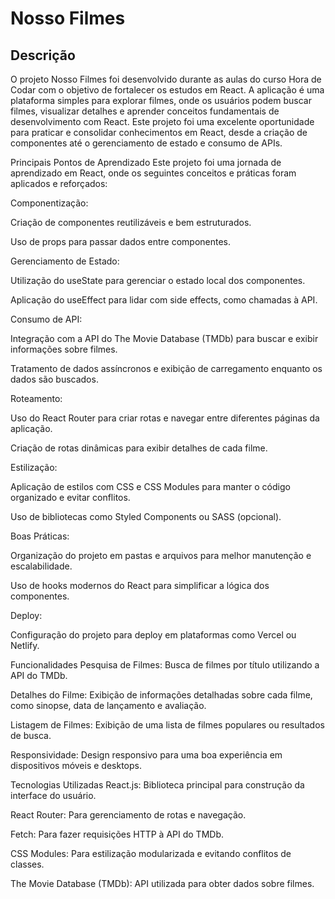 # Nosso Filmes
## Descrição
O projeto Nosso Filmes foi desenvolvido durante as aulas do curso Hora de Codar com o objetivo de fortalecer os estudos em React. A aplicação é uma plataforma simples para explorar filmes, onde os usuários podem buscar filmes, visualizar detalhes e aprender conceitos fundamentais de desenvolvimento com React. Este projeto foi uma excelente oportunidade para praticar e consolidar conhecimentos em React, desde a criação de componentes até o gerenciamento de estado e consumo de APIs.

Principais Pontos de Aprendizado
Este projeto foi uma jornada de aprendizado em React, onde os seguintes conceitos e práticas foram aplicados e reforçados:

Componentização:

Criação de componentes reutilizáveis e bem estruturados.

Uso de props para passar dados entre componentes.

Gerenciamento de Estado:

Utilização do useState para gerenciar o estado local dos componentes.

Aplicação do useEffect para lidar com side effects, como chamadas à API.

Consumo de API:

Integração com a API do The Movie Database (TMDb) para buscar e exibir informações sobre filmes.

Tratamento de dados assíncronos e exibição de carregamento enquanto os dados são buscados.

Roteamento:

Uso do React Router para criar rotas e navegar entre diferentes páginas da aplicação.

Criação de rotas dinâmicas para exibir detalhes de cada filme.

Estilização:

Aplicação de estilos com CSS e CSS Modules para manter o código organizado e evitar conflitos.

Uso de bibliotecas como Styled Components ou SASS (opcional).

Boas Práticas:

Organização do projeto em pastas e arquivos para melhor manutenção e escalabilidade.

Uso de hooks modernos do React para simplificar a lógica dos componentes.

Deploy:

Configuração do projeto para deploy em plataformas como Vercel ou Netlify.

Funcionalidades
Pesquisa de Filmes: Busca de filmes por título utilizando a API do TMDb.

Detalhes do Filme: Exibição de informações detalhadas sobre cada filme, como sinopse, data de lançamento e avaliação.

Listagem de Filmes: Exibição de uma lista de filmes populares ou resultados de busca.

Responsividade: Design responsivo para uma boa experiência em dispositivos móveis e desktops.

Tecnologias Utilizadas
React.js: Biblioteca principal para construção da interface do usuário.

React Router: Para gerenciamento de rotas e navegação.

Fetch: Para fazer requisições HTTP à API do TMDb.

CSS Modules: Para estilização modularizada e evitando conflitos de classes.

The Movie Database (TMDb): API utilizada para obter dados sobre filmes.

